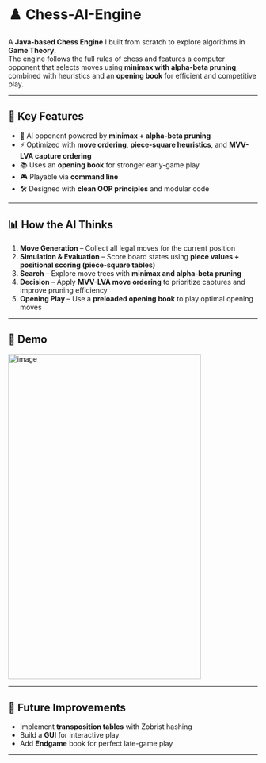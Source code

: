 # ♟️ Chess-AI-Engine

A **Java-based Chess Engine** I built from scratch to explore algorithms in **Game Theory**.  
The engine follows the full rules of chess and features a computer opponent that selects moves using **minimax with alpha-beta pruning**, combined with heuristics and an **opening book** for efficient and competitive play.

---

## 🧩 Key Features
- 🤖 AI opponent powered by **minimax + alpha-beta pruning**  
- ⚡ Optimized with **move ordering**, **piece-square heuristics**, and **MVV-LVA capture ordering**  
- 📚 Uses an **opening book** for stronger early-game play  
- 🎮 Playable via **command line**  
- 🛠️ Designed with **clean OOP principles** and modular code  

---

## 📊 How the AI Thinks
1. **Move Generation** – Collect all legal moves for the current position  
2. **Simulation & Evaluation** – Score board states using **piece values + positional scoring (piece-square tables)**  
3. **Search** – Explore move trees with **minimax and alpha-beta pruning**  
4. **Decision** – Apply **MVV-LVA move ordering** to prioritize captures and improve pruning efficiency  
5. **Opening Play** – Use a **preloaded opening book** to play optimal opening moves  

---

## 📸 Demo
<img width="389" height="656" alt="image" src="https://github.com/user-attachments/assets/5aedeacd-786b-4ce5-a0a8-ffceb7877715" />

---

## 🌱 Future Improvements
- Implement **transposition tables** with Zobrist hashing  
- Build a **GUI** for interactive play
- Add **Endgame** book for perfect late-game play

---
